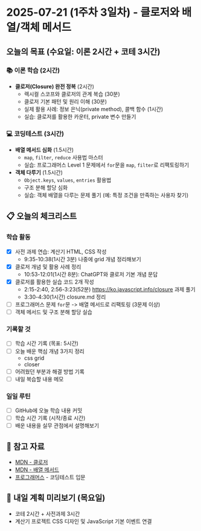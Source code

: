 # 2025-07-21 (1주차 3일차) - 클로저와 배열/객체 메서드

## 오늘의 목표 (수요일: 이론 2시간 + 코테 3시간)

### 📚 이론 학습 (2시간)

- **클로저(Closure) 완전 정복** (2시간)
  - 렉시컬 스코프와 클로저의 관계 복습 (30분)
  - 클로저 기본 패턴 및 원리 이해 (30분)
  - 실제 활용 사례: 정보 은닉(private method), 콜백 함수 (1시간)
  - 실습: 클로저를 활용한 카운터, private 변수 만들기

### 💻 코딩테스트 (3시간)

- **배열 메서드 심화** (1.5시간)
  - `map`, `filter`, `reduce` 사용법 마스터
  - 실습: 프로그래머스 Level 1 문제에서 `for`문을 `map`, `filter`로 리팩토링하기
- **객체 다루기** (1.5시간)
  - `Object.keys`, `values`, `entries` 활용법
  - 구조 분해 할당 심화
  - 실습: 객체 배열을 다루는 문제 풀기 (예: 특정 조건을 만족하는 사용자 찾기)

## 📋 오늘의 체크리스트

### 학습 활동

- [x] 사전 과제 연습: 계산기 HTML, CSS 작성
  - 9:35-10:38(1시간 3분) 나중에 grid 개념 정리해보기
- [x] 클로저 개념 및 활용 사례 정리
  - 10:53-12:01(1시간 8분): ChatGPT와 클로저 기본 개념 문답
- [x] 클로저를 활용한 실습 코드 2개 작성
  - 2:15-2:40, 2:56-3:23(52분) https://ko.javascript.info/closure 과제 풀기
  - 3:30-4:30(1시간) closure.md 정리
- [ ] 프로그래머스 문제 `for`문 -> 배열 메서드로 리팩토링 (3문제 이상)
- [ ] 객체 메서드 및 구조 분해 할당 실습

### 기록할 것

- [ ] 학습 시간 기록 (목표: 5시간)
- [ ] 오늘 배운 핵심 개념 3가지 정리
  - css grid
  - closer
- [ ] 어려웠던 부분과 해결 방법 기록
- [ ] 내일 복습할 내용 메모

### 일일 루틴

- [ ] GitHub에 오늘 학습 내용 커밋
- [ ] 학습 시간 기록 (시작/종료 시간)
- [ ] 배운 내용을 실무 관점에서 설명해보기

## 📝 참고 자료

- [MDN - 클로저](https://developer.mozilla.org/ko/docs/Web/JavaScript/Closures)
- [MDN - 배열 메서드](https://developer.mozilla.org/ko/docs/Web/JavaScript/Reference/Global_Objects/Array)
- [프로그래머스](https://programmers.co.kr/) - 코딩테스트 입문

## 🎯 내일 계획 미리보기 (목요일)

- 코테 2시간 + 사전과제 3시간
- 계산기 프로젝트 CSS 디자인 및 JavaScript 기본 이벤트 연결
